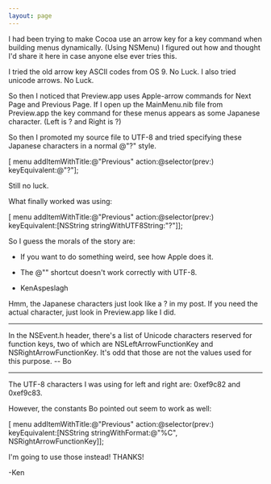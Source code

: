 ```yaml
---
layout: page
---
```


I had been trying to make Cocoa use an arrow key for a key command when building menus dynamically. (Using NSMenu) 
I figured out how and thought I'd share it here in case anyone else ever tries this.

I tried the old arrow key ASCII codes from OS 9. No Luck.
I also tried unicode arrows. No Luck.

So then I noticed that Preview.app uses Apple-arrow commands for Next Page and Previous Page. If I open up the MainMenu.nib file from Preview.app the key command for these menus appears as some Japanese character. (Left is ? and Right is ?)

So then I promoted my source file to UTF-8 and tried specifying these Japanese characters in a normal @"?" style.  

    
 [ menu addItemWithTitle:@"Previous" action:@selector(prev:) keyEquivalent:@"?"];


Still no luck.

What finally worked was using: 

    
 [ menu addItemWithTitle:@"Previous" action:@selector(prev:) keyEquivalent:[NSString stringWithUTF8String:"?"]];


So I guess the morals of the story are: 
- If you want to do something weird, see how Apple does it.
- The @"" shortcut doesn't work correctly with UTF-8.

- KenAspeslagh

Hmm, the Japanese characters just look like a ? in my post. If you need the actual character, just look in Preview.app like I did.

----

In the NSEvent.h header, there's a list of Unicode characters reserved for function keys, two of which are NSLeftArrowFunctionKey and NSRightArrowFunctionKey. It's odd that those are not the values used for this purpose.  -- Bo

----

The UTF-8 characters I was using for left and right are: 0xef9c82 and 0xef9c83.

However, the constants Bo pointed out seem to work as well:

    
 [ menu addItemWithTitle:@"Previous" action:@selector(prev:) keyEquivalent:[NSString stringWithFormat:@"%C", NSRightArrowFunctionKey]];


I'm going to use those instead! THANKS!

-Ken

